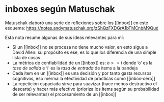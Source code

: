 # inboxes según Matuschak
Matuschak elaboró una serie de reflexiones sobre los [[inbox]] en este esquema: https://notes.andymatuschak.org/zShQzFXDGrA1bTMCnbM9Qud

Esta nota resume algunas de sus ideas relevantes para mí:

- Si un [[inbox]] no se procesa no tiene mucho valor, en esto sigue a David Allen: su propósito es ese, es lo que los diferencia de una simple lista de cosas
- La métrica de confiabilidad de un [[inbox]] es: $o>=i$ donde ‘o’ es la *tasa de salida* e ‘i’ es la *tasa de entrada* de ítems a la bandeja
- Cada ítem en un [[inbox]] es una decisión y por tanto gasta recursos cognitivos, eso merma la efectividad de prácticas como [[inbox-cero]]
- La repetición espaciada sirve para suavizar (hace menos destructivo el descarte) y hacer más efectivo (prioriza los ítems según su probabilidad de ser relevantes) el procesamiento de un [[inbox]]